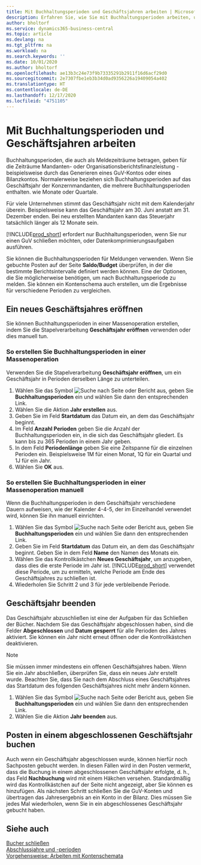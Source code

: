 ```yaml
---
title: Mit Buchhaltungsperioden und Geschäftsjahren arbeiten | Microsoft Docs
description: Erfahren Sie, wie Sie mit Buchhaltungsperioden arbeiten, um festzulegen, wann Ihr Unternehmen über Finanzleistung berichtet.
author: bholtorf
ms.service: dynamics365-business-central
ms.topic: article
ms.devlang: na
ms.tgt_pltfrm: na
ms.workload: na
ms.search.keywords: ''
ms.date: 10/01/2020
ms.author: bholtorf
ms.openlocfilehash: ae13b3c24e73f9b73335291b2911f16d6acf29d0
ms.sourcegitcommit: 2e7307fbe1eb3b34d0ad9356226a19409054a402
ms.translationtype: HT
ms.contentlocale: de-DE
ms.lasthandoff: 12/17/2020
ms.locfileid: "4751105"
---
```

# <a name="working-with-accounting-periods-and-fiscal-years"></a>Mit Buchhaltungsperioden und Geschäftsjahren arbeiten

Buchhaltungsperioden, die auch als Meldezeiträume betragen, geben für die Zeiträume Mandanten- oder Organisationsberichtsfinanzleistung - beispielsweise durch das Generieren eines GuV-Kontos oder eines Bilanzkontos. Normalerweise beziehen sich Buchhaltungsperioden auf das Geschäftsjahr der Konzernmandanten, die mehrere Buchhaltungsperioden enthalten. wie Monate oder Quartale.

Für viele Unternehmen stimmt das Geschäftsjahr nicht mit dem Kalenderjahr überein. Beispielsweise kann das Geschäftsjahr am 30. Juni anstatt am 31. Dezember enden. Bei neu erstellten Mandanten kann das Steuerjahr tatsächlich länger als 12 Monate sein.  

[!INCLUDE[prod_short](includes/prod_short.md)] erfordert nur Buchhaltungsperioden, wenn Sie nur einen GuV schließen möchten, oder Datenkomprimierungsaufgaben ausführen. 

Sie können die Buchhaltungsperioden für Meldungen verwenden. Wenn Sie gebuchte Posten auf der Seite **Saldo/Budget** überprüfen, in der die bestimmte Berichtsintervalle definiert werden können. Eine der Optionen, die Sie möglicherweise benötigen, um nach Buchhaltungsperiode zu melden. Sie können ein Kontenschema auch erstellen, um die Ergebnisse für verschiedene Perioden zu vergleichen.

## <a name="creating-a-new-fiscal-year"></a>Ein neues Geschäftsjahres eröffnen

Sie können Buchhaltungsperioden in einer Massenoperation erstellen, indem Sie die Stapelverarbeitung **Geschäftsjahr eröffnen** verwenden oder dies manuell tun.

### <a name="how-to-create-accounting-periods-in-bulk"></a>So erstellen Sie Buchhaltungsperioden in einer Massenoperation

Verwenden Sie die Stapelverarbeitung **Geschäftsjahr eröffnen**, um ein Geschäftsjahr in Perioden derselben Länge zu unterteilen.  

1. Wählen Sie das Symbol ![Suche nach Seite oder Bericht](media/ui-search/search_small.png "Suche nach Seiten- oder Berichtssymbolen") aus, geben Sie **Buchhaltungsperioden** ein und wählen Sie dann den entsprechenden Link.  
2. Wählen Sie die Aktion **Jahr erstellen** aus.  <!--What about the Scheduling option? Should we mention that? There's also the Report Output Type field...-->
3. Geben Sie im Feld **Startdatum** das Datum ein, an dem das Geschäftsjahr beginnt.  
4. Im Feld **Anzahl Perioden** geben Sie die Anzahl der Buchhaltungsperioden ein, in die sich das Geschäftsjahr gliedert. Es kann bis zu 365 Perioden in einem Jahr geben.  
5. In dem Feld **Periodenlänge** geben Sie eine Zeitspanne für die einzelnen Perioden ein. Beispielsweise 1M für einen Monat, 1Q für ein Quartal und 1J für ein Jahr.  
6. Wählen Sie **OK** aus.  

### <a name="how-to-create-accounting-periods-manually"></a>So erstellen Sie Buchhaltungsperioden in einer Massenoperation manuell

Wenn die Buchhaltungsperioden in dem Geschäftsjahr verschiedene Dauern aufweisen, wie der Kalender 4-4-5, der im Einzelhandel verwendet wird, können Sie ihn manuell einrichten.  
  
1. Wählen Sie das Symbol ![Suche nach Seite oder Bericht](media/ui-search/search_small.png "Symbol „Suche nach Seite oder Bericht“") aus, geben Sie **Buchhaltungsperioden** ein und wählen Sie dann den entsprechenden Link.  
2. Geben Sie im Feld **Startdatum** das Datum ein, an dem das Geschäftsjahr beginnt. Geben Sie in dem Feld **Name** den Namen des Monats ein.  
3. Wählen Sie das Kontrollkästchen **Neues Geschäftsjahr**, um anzugeben, dass dies die erste Periode im Jahr ist. [!INCLUDE[prod_short](includes/prod_short.md)] verwendet diese Periode, um zu ermitteln, welche Periode am Ende des Geschäftsjahres zu schließen ist.
4. Wiederholen Sie Schritt 2 und 3 für jede verbleibende Periode.  

## <a name="closing-a-fiscal-year"></a>Geschäftsjahr beenden

Das Geschäftsjahr abzuschließen ist eine der Aufgaben für das Schließen der Bücher. Nachdem Sie das Geschäftsjahr abgeschlossen haben, sind die Felder **Abgeschlossen** und **Datum gesperrt** für alle Perioden des Jahres aktiviert. Sie können ein Jahr nicht erneut öffnen oder die Kontrollkästchen deaktivieren.

> [!NOTE]  
> Sie müssen immer mindestens ein offenen Geschäftsjahres haben. Wenn Sie ein Jahr abschließen, überprüfen Sie, dass ein neues Jahr erstellt wurde. Beachten Sie, dass Sie nach dem Abschluss eines Geschäftsjahres das Startdatum des folgenden Geschäftsjahres nicht mehr ändern können.

1. Wählen Sie das Symbol ![Suche nach Seite oder Bericht](media/ui-search/search_small.png "Symbol „Suche nach Seite oder Bericht“") aus, geben Sie **Buchhaltungsperioden** ein und wählen Sie dann den entsprechenden Link.  
2. Wählen Sie die Aktion **Jahr beenden** aus.  

## <a name="posting-entries-to-a-closed-fiscal-year"></a>Posten in einem abgeschlossenen Geschäftsjahr buchen

Auch wenn ein Geschäftsjahr abgeschlossen wurde, können hierfür noch Sachposten gebucht werden. In diesen Fällen wird in den Posten vermerkt, dass die Buchung in einem abgeschlossenen Geschäftsjahr erfolgte, d. h., das Feld **Nachbuchung** wird mit einem Häkchen versehen. Standardmäßig wird das Kontrollkästchen auf der Seite nicht angezeigt, aber Sie können es hinzufügen. Als nächsten Schritt schließen Sie die GuV-Konten und übertragen das Jahresergebnis an ein Konto in der Bilanz. Dies müssen Sie jedes Mal wiederholen, wenn Sie in ein abgeschlossenes Geschäftsjahr gebucht haben.

## <a name="see-also"></a>Siehe auch

[Bucher schließen](year-close-books.md)  
[Abschlussjahre und -perioden](year-close-years-periods.md)  
[Vorgehensweise: Arbeiten mit Kontenschemata](bi-how-work-account-schedule.md)  
